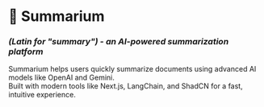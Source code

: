 # 📘 Summarium

### _(Latin for "summary") - an AI-powered summarization platform_

Summarium helps users quickly summarize documents using advanced AI models like OpenAI and Gemini.\
Built with modern tools like Next.js, LangChain, and ShadCN for a fast, intuitive experience.
